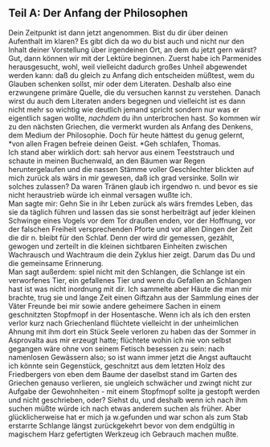 ## Teil A: Der Anfang der Philosophen
 Dein Zeitpunkt ist dann jetzt angenommen. Bist du dir über deinen Aufenthalt im klaren? Es gibt dich da wo du bist auch und nicht nur den Inhalt deiner Vorstellung über irgendeinen Ort, an dem du jetzt gern wärst? Gut, dann können wir mit der Lektüre beginnen. Zuerst habe ich Parmenides herausgesucht, wohl, weil vielleicht dadurch großes Unheil abgewendet werden kann: daß du gleich zu Anfang dich entscheiden müßtest, wem du Glauben schenken sollst, mir oder dem Literaten. Deshalb also eine erzwungene primäre Quelle, die du versuchen kannst zu verstehen. Danach wirst du auch dem Literaten anders begegnen und vielleicht ist es dann nicht mehr so wichtig wie deutlich jemand spricht sondern nur was er eigentlich sagen wollte, *nachdem* du ihn unterbrochen hast. So kommen wir zu den nächsten Griechen, die vermerkt wurden als Anfang des Denkens, dem Medium der Philosophie. Doch für heute hättest du genug gelernt, *von allen Fragen befreie deinen Geist. *Geh schlafen, Thomas.    
Ich stand aber wirklich dort: sah hervor aus einem Teeststrauch und schaute in meinen Buchenwald, an den Bäumen war Regen heruntergelaufen und die nassen Stämme voller Geschlechter blickten auf mich zurück als wärs in mir gewesen, daß ich grad versinke. Solln wir solches zulassen? Da waren Tränen glaub ich irgendwo n. und bevor es sie nicht heraustrieb würde ich einmal versagen wußte ich.    
Man sagte mir: Gehn Sie in ihr Leben zurück als wärs fremdes Leben, das sie da täglich führen und lassen das sie sonst herbeiträgt auf jeder kleinen Schwinge eines Vogels vor dem Tor draußen enden, vor der Hoffnung, vor der falschen Freiheit versprechenden Pforte und vor allen Dingen der Zeit die dir n. bleibt für den Schlaf. Denn der wird dir gemessen, gezählt, gewogen und zerteilt in die kleinen sichtbaren Einheiten zwischen Wachrausch und Wachtraum die dein Zyklus hier zeigt. Darum das Du und die gemeinsame Erinnerung.   
Man sagt außerdem: spiel nicht mit den Schlangen, die Schlange ist ein verworfenes Tier, ein gefallenes Tier und wenn du Gefallen an Schlangen hast ist was nicht inordnung mit dir. Ich sammelte aber Häute die man mir brachte, trug sie und lange Zeit einen Giftzahn aus der Sammlung eines der Väter Freunde bei mir sowie andere geheimere Sachen in einem geschnitzten Stopfmopf in der Hosentasche. Wenn ich als ich den ersten verlor kurz nach Griechenland flüchtete vielleicht in der unheimlichen Ahnung mit ihm dort ein Stück Seele verloren zu haben das der Sommer in Asprovalta aus mir erzeugt hatte; flüchtete wohin ich nie von selbst gegangen wäre ohne von seinem Fetisch besessen zu sein: nach namenlosen Gewässern also; so ist wann immer jetzt die Angst auftaucht ich könnte sein Gegenstück, geschnitzt aus dem letzten Holz des Friedbergers von eben dem Baume der daselbst stand im Garten des Griechen genauso verlieren, sie ungleich schwächer und zwingt nicht zur Aufgabe der Gewohnheiten - mit einem Stopfmopf sollte ja gestopft werden und nicht geschrieben, oder? Siehst du, und deshalb wenn ich nach ihm suchen müßte würde ich nach etwas anderem suchen als früher. Aber glücklicherweise hat er mich ja w.gefunden und war schon als zum Stab erstarrte Schlange längst zurückgekehrt bevor von dem endgültig in magischem Harz gefertigten Werkzeug ich Gebrauch machen mußte.   

